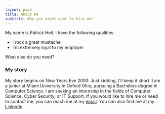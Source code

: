```yaml
---
layout: page
title: About me
subtitle: Why you might want to hire me!
---
```


My name is Patrick Heil. I have the following qualities:

- I rock a great mustache
- I'm extremely loyal to my employer

What else do you need?

### My story

My story begins on New Years Eve 2000. Just kidding, I'll keep it short. 
I am a junior at Miami University in Oxford Ohio, pursuing a Bachelors degree in Computer Science.
I am seeking an internship in the fields of Computer Science, Cyber Security, or IT Support. 
If you would like to hire me or need to contact me, you can reach me at my [email](patrickheil234@gmail.com). You can also find me at my [LinkedIn](https://www.linkedin.com/in/patrick-heil-2021/)
